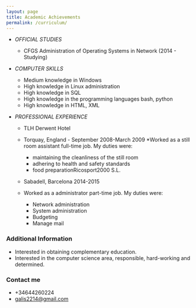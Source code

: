 ```yaml
---
layout: page
title: Academic Achievements
permalink: /curriculum/
---
```


* *OFFICIAL STUDIES*
  * CFGS Administration of Operating Systems in Network (2014 - Studying)
* *COMPUTER SKILLS*
  * Medium knowledge in Windows
  * High knowledge in Linux administration
  * High knowledge in SQL
  * High knowledge in the programming languages bash, python
  * High knowledge in HTML, XML

* *PROFESSIONAL EXPERIENCE*
  * TLH Derwent Hotel
  * Torquay, England - September 2008-March 2009
  *Worked as a still room assistant full-time job. My duties were:
      * maintaining the cleanliness of the still room
      * adhering to health and safety standards
      * food preparationRicosport2000 S.L.

  * Sabadell, Barcelona 2014-2015
  * Worked as a administrator part-time job. My duties were:
      * Network administration
      * System administration
      * Budgeting
      * Manage mail

### Additional Information

* Interested in obtaining complementary education.
* Interested in the computer science area, responsible, hard-working and determined.

### Contact me

* +34644260224
* [galis2214@gmail.com](mailto:galis2214@gmail.com)
